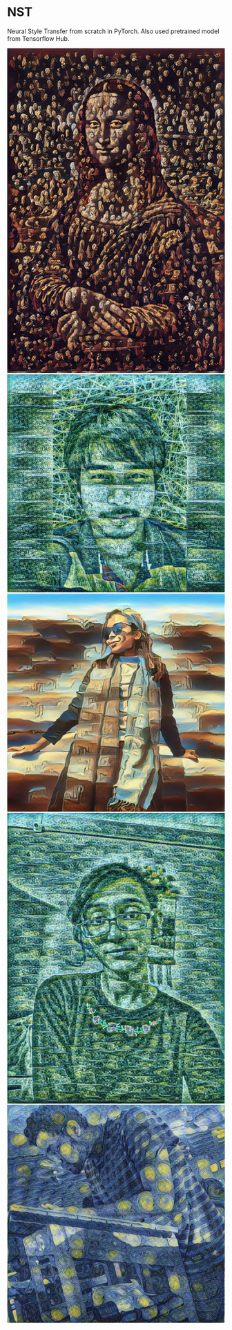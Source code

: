 # NST
Neural Style Transfer from scratch in PyTorch.
Also used pretrained model from Tensorflow Hub.

![](https://github.com/Saranga7/NST/blob/master/tensorflow_colab/monalisa_gom.jpg)
![](https://github.com/Saranga7/NST/blob/master/tensorflow_colab/saranga_monet.jpg)
![](https://github.com/Saranga7/NST/blob/master/tensorflow_colab/rikee_dali.jpg)
![](https://github.com/Saranga7/NST/blob/master/tensorflow_colab/monalisa_monet.jpg)
![](https://github.com/Saranga7/NST/blob/master/tensorflow_colab/mriganka_starrynight.jpg)

